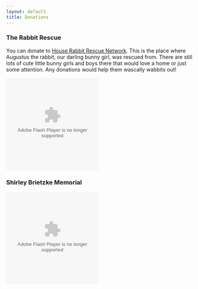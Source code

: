 ```yaml
---
layout: default
title: Donations
---
```


</div>
</div>

<div class='row'>
<div class='span8'>

<h3>The Rabbit Rescue</h3>

You can donate to <a href='http://rabbitresource.org/tonya-hartwich-and-brian-brietzkes-wedding/'>House Rabbit Rescue Network</a>.  This is the place where Augustus the rabbit, our darling bunny girl, was rescued from.  There are still lots of cute little bunny girls and boys there that would love a home or just some attention.  Any donations would help them wascally wabbits out!

<embed allowScriptAccess="always" src="http://widget.chipin.com/widget/id/85a7f45e9841285d" flashVars="color_scheme=red" type="application/x-shockwave-flash" wmode="transparent" width="250" height="250"></embed>

</div>

<div class='span8'>

<h3>Shirley Brietzke Memorial</h3>

<object width="250" height="250"><param name="movie" value="http://widget.chipin.com/widget/id/a53754282998160b"></param><param name="allowScriptAccess" value="always"></param><param name="wmode" value="transparent"></param><param name="event_title" value="Shirley%20Brietzke%20Memorial"></param><param name="color_scheme" value="blue"></param><embed src="http://widget.chipin.com/widget/id/a53754282998160b" flashVars="event_title=Shirley%20Brietzke%20Memorial&color_scheme=blue" type="application/x-shockwave-flash" allowScriptAccess="always" wmode="transparent" width="250" height="250"></embed></object>

</div>